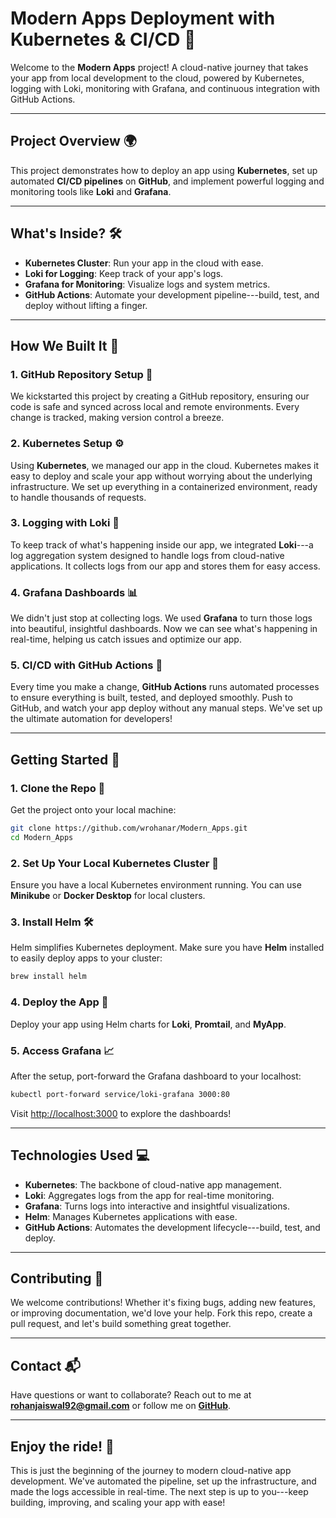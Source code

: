 **Modern Apps Deployment with Kubernetes & CI/CD** 🚀
=====================================================

Welcome to the **Modern Apps** project! A cloud-native journey that takes your app from local development to the cloud, powered by Kubernetes, logging with Loki, monitoring with Grafana, and continuous integration with GitHub Actions.

* * * * *

**Project Overview** 🌍
-----------------------

This project demonstrates how to deploy an app using **Kubernetes**, set up automated **CI/CD pipelines** on **GitHub**, and implement powerful logging and monitoring tools like **Loki** and **Grafana**.

* * * * *

**What's Inside?** 🛠️
----------------------

-   **Kubernetes Cluster**: Run your app in the cloud with ease.
-   **Loki for Logging**: Keep track of your app's logs.
-   **Grafana for Monitoring**: Visualize logs and system metrics.
-   **GitHub Actions**: Automate your development pipeline---build, test, and deploy without lifting a finger.

* * * * *

**How We Built It** 🔨
----------------------

### 1\. **GitHub Repository Setup** 🔑

We kickstarted this project by creating a GitHub repository, ensuring our code is safe and synced across local and remote environments. Every change is tracked, making version control a breeze.

### 2\. **Kubernetes Setup** ⚙️

Using **Kubernetes**, we managed our app in the cloud. Kubernetes makes it easy to deploy and scale your app without worrying about the underlying infrastructure. We set up everything in a containerized environment, ready to handle thousands of requests.

### 3\. **Logging with Loki** 📝

To keep track of what's happening inside our app, we integrated **Loki**---a log aggregation system designed to handle logs from cloud-native applications. It collects logs from our app and stores them for easy access.

### 4\. **Grafana Dashboards** 📊

We didn't just stop at collecting logs. We used **Grafana** to turn those logs into beautiful, insightful dashboards. Now we can see what's happening in real-time, helping us catch issues and optimize our app.

### 5\. **CI/CD with GitHub Actions** 🚧

Every time you make a change, **GitHub Actions** runs automated processes to ensure everything is built, tested, and deployed smoothly. Push to GitHub, and watch your app deploy without any manual steps. We've set up the ultimate automation for developers!

* * * * *

**Getting Started** 🏁
----------------------

### 1\. **Clone the Repo** 🔄

Get the project onto your local machine:

```bash
git clone https://github.com/wrohanar/Modern_Apps.git
cd Modern_Apps
```

### 2\. **Set Up Your Local Kubernetes Cluster** 🌱

Ensure you have a local Kubernetes environment running. You can use **Minikube** or **Docker Desktop** for local clusters.

### 3\. **Install Helm** 🛠️

Helm simplifies Kubernetes deployment. Make sure you have **Helm** installed to easily deploy apps to your cluster:

```bash
brew install helm
```

### 4\. **Deploy the App** 🚀

Deploy your app using Helm charts for **Loki**, **Promtail**, and **MyApp**.

### 5\. **Access Grafana** 📈

After the setup, port-forward the Grafana dashboard to your localhost:

```bash
kubectl port-forward service/loki-grafana 3000:80
```

Visit <http://localhost:3000> to explore the dashboards!

* * * * *

**Technologies Used** 💻
------------------------

-   **Kubernetes**: The backbone of cloud-native app management.
-   **Loki**: Aggregates logs from the app for real-time monitoring.
-   **Grafana**: Turns logs into interactive and insightful visualizations.
-   **Helm**: Manages Kubernetes applications with ease.
-   **GitHub Actions**: Automates the development lifecycle---build, test, and deploy.

* * * * *

**Contributing** 🤝
-------------------

We welcome contributions! Whether it's fixing bugs, adding new features, or improving documentation, we'd love your help. Fork this repo, create a pull request, and let's build something great together.

* * * * *

**Contact** 📬
--------------

Have questions or want to collaborate? Reach out to me at **rohanjaiswal92@gmail.com** or follow me on **[GitHub](https://github.com/wrohanar)**.

* * * * *

**Enjoy the ride!** 🎢
----------------------

This is just the beginning of the journey to modern cloud-native app development. We've automated the pipeline, set up the infrastructure, and made the logs accessible in real-time. The next step is up to you---keep building, improving, and scaling your app with ease!
